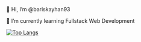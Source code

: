 👋 Hi, I’m @bariskayhan93

🌱 I’m currently learning Fullstack Web Development

[![Top Langs](https://github-readme-stats.vercel.app/api/top-langs/?username=anuraghazra)](https://github.com/anuraghazra/github-readme-stats)
